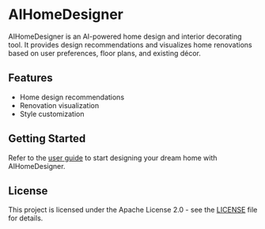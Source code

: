 # AIHomeDesigner

AIHomeDesigner is an AI-powered home design and interior decorating tool. It provides design recommendations and visualizes home renovations based on user preferences, floor plans, and existing décor.

## Features
- Home design recommendations
- Renovation visualization
- Style customization

## Getting Started
Refer to the [user guide](docs/user_manual.md) to start designing your dream home with AIHomeDesigner.

## License
This project is licensed under the Apache License 2.0 - see the [LICENSE](LICENSE) file for details.
